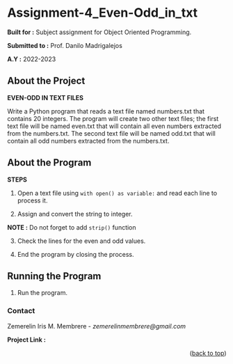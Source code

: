 # Assignment-4_Even-Odd_in_txt

**Built for :** Subject assignment for Object Oriented Programming.

  **Submitted to :** Prof. Danilo Madrigalejos 
  
  **A.Y :** 2022-2023

## About the Project
**EVEN-ODD IN TEXT FILES**

Write a Python program that reads a text file named numbers.txt that contains 20 integers. The program will create two other text files; the first text file will be named even.txt that will contain all even numbers extracted from the numbers.txt. The second text file will be named odd.txt that will contain all odd numbers extracted from the numbers.txt.

## About the Program
**STEPS**

1. Open a text file using ``with open() as variable:`` and read each line to process it.

2. Assign and convert the string to integer. 

  **NOTE :** Do not forget to add ``strip()`` function

3. Check the lines for the even and odd values.

4. End the program by closing the process.

## Running the Program

1. Run the program.

### Contact
Zemerelin Iris M. Membrere - _zemerelinmembrere@gmail.com_

**Project Link :** 

<p align="right">(<a href="#readme-top">back to top</a>)</p>
